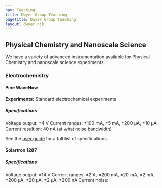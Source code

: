 ```yaml
---
nav: Teaching
title: Dwyer Group Teaching
pagetitle: Dwyer Group Teaching
layout: dwyer.njk
---
```



<h2>Physical Chemistry and Nanoscale Science</h2>

We have a variety of advanced instrumentation available for Physical Chemistry and nanoscale science experiments. 

### Electrochemistry

<h4>Pine WaveNow</h4>

**Experiments:** Standard electrochemical experiments

<h5>Specifications</h5>

Voltage output: ±4 V
Current ranges: ±100 mA, ±5 mA, ±200 µA, ±10 µA
Current resultion: 40 nA (at what noise bandwidth) 

See the [user guide](https://pineresearch.com/shop/wp-content/uploads/sites/2/2016/08/DRU10007-WaveNow-Potentiostat-Series-User-Guide-REV004.pdf) for a full list of specifications.

<h4>Solartron 1287</h4>

<h5>Specifications</h5>

Voltage output: ±14 V
Current ranges: ±2 A, ±200 mA, ±20 mA,  ±2 mA, ±200 µA, ±20 µA, ±2 µA, ±200 nA
Current noise: 
